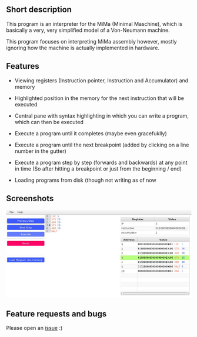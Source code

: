 ## Short description
This program is an interpreter for the MiMa (Minimal Maschine),
which is basically a very, very simplified model of a Von-Neumann machine.

This program focuses on interpreting MiMa assembly however,
mostly ignoring how the machine is actually implemented in hardware.

## Features
* Viewing registers (Instruction pointer, Instruction and Accumulator) and memory
* Highlighted position in the memory for the next instruction that will be executed
* Central pane with syntax highlighting in which you can write a program,
  which can then be executed
* Execute a program until it completes (maybe even gracefuklly)
* Execute a program until the next breakpoint (added by clicking on a line number in the gutter)
* Execute a program step by step (forwards and backwards) at any point in time
  (So after hitting a breakpoint or just from the beginning / end)

* Loading programs from disk (though not writing as of now

## Screenshots
![Program screenshot](/images/Main_screen.jpg?raw=true "The main program screen")

## Feature requests and bugs
Please open an [issue](https://github.com/I-Al-Istannen/MiMaInterpreter/issues/new/new) :)
